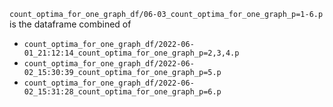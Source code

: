
`count_optima_for_one_graph_df/06-03_count_optima_for_one_graph_p=1-6.p`
is the dataframe combined of
- `count_optima_for_one_graph_df/2022-06-01_21:12:14_count_optima_for_one_graph_p=2,3,4.p`
- `count_optima_for_one_graph_df/2022-06-02_15:30:39_count_optima_for_one_graph_p=5.p`
- `count_optima_for_one_graph_df/2022-06-02_15:31:28_count_optima_for_one_graph_p=6.p`